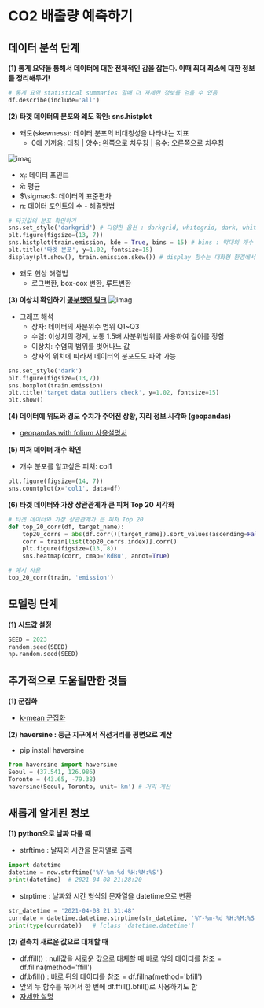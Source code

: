 # CO2 배출량 예측하기

## 데이터 분석 단계


**(1) 통계 요약을 통해서 데이터에 대한 전체적인 감을 잡는다. 이때 최대 최소에 대한 정보를 정리해두기!**
```python
# 통계 요약 statistical summaries 할때 더 자세한 정보를 얻을 수 있음
df.describe(include='all')
```


**(2) 타겟 데이터의 분포와 왜도 확인: sns.histplot**
- 왜도(skewness): 데이터 분포의 비대칭성을 나타내는 지표
  - 0에 가까움: 대칭 | 양수: 왼쪽으로 치우침 | 음수: 오른쪽으로 치우침

![imag](https://www.gstatic.com/education/formulas2/553212783/en/skewness.svg) 
- $x_i$: 데이터 포인트
- $\bar{x}$: 평균
- $\sigmaσ$: 데이터의 표준편차
- $n$: 데이터 포인트의 수
​- 해결방법
```python
# 타깃값의 분포 확인하기 
sns.set_style('darkgrid') # 다양한 옵션 : darkgrid, whitegrid, dark, white, ticks
plt.figure(figsize=(13, 7))
sns.histplot(train.emission, kde = True, bins = 15) # bins : 막대의 개수
plt.title('타겟 분포', y=1.02, fontsize=15)
display(plt.show(), train.emission.skew()) # display 함수는 대화형 환경에서의 출력함수
```
- 왜도 현상 해결법
  - 로그변환, box-cox 변환, 루트변환


 **(3) 이상치 확인하기 [공부했던 링크](https://github.com/rbdus0715/Machine-Learning/blob/main/study/sklearn/creditcard_fraud.ipynb)**
![imag](https://www.simplypsychology.org/wp-content/uploads/box-whisker-plot.jpg)
- 그래프 해석
  - 상자: 데이터의 사분위수 범위 Q1~Q3
  - 수염: 이상치의 경계, 보통 1.5배 사분위범위를 사용하여 길이를 정함
  - 이상치: 수염의 범위를 벗어나느 값
  - 상자의 위치에 따라서 데이터의 분포도도 파악 가능
```python
sns.set_style('dark')
plt.figure(figsize=(13,7))
sns.boxplot(train.emission)
plt.title('target data outliers check', y=1.02, fontsize=15)
plt.show()
```

**(4) 데이터에 위도와 경도 수치가 주어진 상황, 지리 정보 시각화 (geopandas)**
- [geopandas with folium 사용설명서](https://geopandas.org/en/stable/gallery/plotting_with_folium.html)

**(5) 피처 데이터 개수 확인**
- 개수 분포를 알고싶은 피처: col1
```python
plt.figure(figsize=(14, 7))
sns.countplot(x='col1', data=df)
```

**(6) 타겟 데이터와 가장 상관관계가 큰 피처 Top 20 시각화**
```python
# 타겟 데이터와 가장 상관관계가 큰 피처 Top 20
def top_20_corr(df, target_name):
    top20_corrs = abs(df.corr()[target_name]).sort_values(ascending=False).head(20)
    corr = train[list(top20_corrs.index)].corr()
    plt.figure(figsize=(13, 8))
    sns.heatmap(corr, cmap='RdBu', annot=True)

# 예시 사용
top_20_corr(train, 'emission')
```

## 모델링 단계
**(1) 시드값 설정**
```python
SEED = 2023
random.seed(SEED)
np.random.seed(SEED)
```

## 추가적으로 도움될만한 것들
**(1) 군집화**
- [k-mean 군집화](https://github.com/rbdus0715/Machine-Learning/blob/main/competitions/Predict-CO2-Emissions-in-Rwanda/%EA%B5%B0%EC%A7%91%ED%99%94%EB%A1%9C_%EC%97%85%EA%B7%B8%EB%A0%88%EC%9D%B4%EB%93%9C.ipynb)

**(2) haversine : 둥근 지구에서 직선거리를 평면으로 계산**
- pip install haversine
```python
from haversine import haversine
Seoul = (37.541, 126.986)
Toronto = (43.65, -79.38)
haversine(Seoul, Toronto, unit='km') # 거리 계산
```



## 새롭게 알게된 정보
**(1) python으로 날짜 다룰 때**
- strftime : 날짜와 시간을 문자열로 출력
```python
import datetime
datetime = now.strftime('%Y-%m-%d %H:%M:%S')
print(datetime)  # 2021-04-08 21:28:20
```
- strptime : 날짜와 시간 형식의 문자열을 datetime으로 변환
```python
str_datetime = '2021-04-08 21:31:48'
currdate = datetime.datetime.strptime(str_datetime, '%Y-%m-%d %H:%M:%S')
print(type(currdate)) 	# [class 'datetime.datetime']
```

**(2) 결측치 새로운 값으로 대체할 때**
- df.ffill() : null값을 새로운 값으로 대체할 때 바로 앞의 데이터를 참조 = df.fillna(method='ffill')
- df.bfill() : 바로 뒤의 데이터를 참조 = df.fillna(method='bfill')
- 앞의 두 함수를 묶어서 한 번에 df.ffill().bfill()로 사용하기도 함
- [자세한 설명](https://songseungwon.tistory.com/81)



